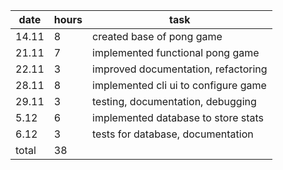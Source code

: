 | date  | hours | task                                 |
| ----- | ----- | ------------------------------------ |
| 14.11 | 8     | created base of pong game            |
| 21.11 | 7     | implemented functional pong game     |
| 22.11 | 3     | improved documentation, refactoring  |
| 28.11 | 8     | implemented cli ui to configure game |
| 29.11 | 3     | testing, documentation, debugging    |
| 5.12  | 6     | implemented database to store stats  |
| 6.12  | 3     | tests for database, documentation    |
| total | 38    |                                      |
